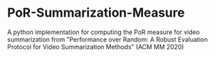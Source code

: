 # PoR-Summarization-Measure
A python implementation for computing the PoR measure for video summarization from "Performance over Random: A Robust Evaluation Protocol for Video Summarization Methods" (ACM MM 2020)
